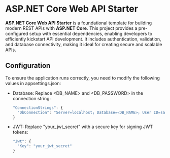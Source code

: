 # ASP.NET Core Web API Starter

**ASP.NET Core Web API Starter** is a foundational template for building modern REST APIs with **ASP.NET Core**. This project provides a pre-configured setup with essential dependencies, enabling developers to efficiently kickstart API development. It includes authentication, validation, and database connectivity, making it ideal for creating secure and scalable APIs.

## Configuration

To ensure the application runs correctly, you need to modify the following values in appsettings.json:

* Database: Replace <DB_NAME> and <DB_PASSWORD> in the connection string:
  ```js
  "ConnectionStrings": {
    "DbConnection": "Server=localhost; Database=<DB_NAME>; User ID=sa; Password=<DB_PASSWORD>; TrustServerCertificate=True;"
  }
  ```

* JWT: Replace "your_jwt_secret" with a secure key for signing JWT tokens:

  ```js
  "Jwt": {
    "Key": "your_jwt_secret"
  }
  ```

